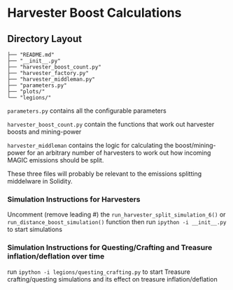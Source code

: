 # Harvester Boost Calculations


## Directory Layout
```
├── "README.md"
├── "__init__.py"
├── "harvester_boost_count.py"
├── "harvester_factory.py"
├── "harvester_middleman.py"
├── "parameters.py"
├── "plots/"
└── "legions/"
```

`parameters.py` contains all the configurable parameters

`harvester_boost_count.py` contain the functions that work out harvester boosts and mining-power

`harvester_middleman` contains the logic for calculating the boost/mining-power for an arbitrary number of harvesters to work out how incoming MAGIC emissions should be split.

These three files will probably be relevant to the emissions splitting middelware in Solidity.

### Simulation Instructions for Harvesters
Uncomment (remove leading #) the `run_harvester_split_simulation_6()`
or `run_distance_boost_simulation()` function then
run `ipython -i __init__.py` to start simulations

### Simulation Instructions for Questing/Crafting and Treasure inflation/deflation over time
run `ipython -i legions/questing_crafting.py` to start Treasure crafting/questing simulations
and its effect on treasure inflation/deflation
